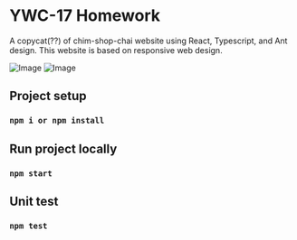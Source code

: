 
# YWC-17 Homework
A copycat(??) of chim-shop-chai website using React, Typescript, and Ant design. This website is based on responsive web design.

![Image](https://i.ibb.co/zVf0rBr/chimchim.png)
![Image](https://i.ibb.co/VVVPkwB/chimchim-Responsive.png)

## Project setup
### `npm i or npm install`
## Run project locally
### `npm start`
## Unit test
### `npm test`
